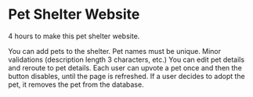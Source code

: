 # Pet Shelter Website
4 hours to make this pet shelter website.

You can add pets to the shelter. Pet names must be unique. Minor validations (description length 3 characters, etc.)
You can edit pet details and reroute to pet details. Each user can upvote a pet once and then the button disables, until the page is refreshed.
If a user decides to adopt the pet, it removes the pet from the database.
